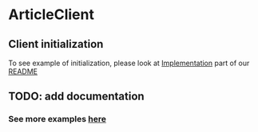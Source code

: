 # ArticleClient

## Client initialization

To see example of initialization, please look at [Implementation](../README.md#implementation) part of our [README](../README.md)

## TODO: add documentation

### See more examples [here](../example/Products.php)
